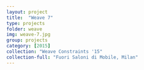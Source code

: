 ```yaml
---
layout: project
title:  "Weave 7"
type: projects
folder: weave
img: weave-7.jpg
group: projects
category: [2015]
collection: "Weave Constraints '15"
collection-full: "Fuori Saloni di Mobile, Milan"
---
```

